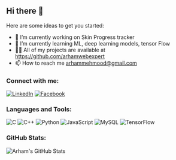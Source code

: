 ## Hi there 👋


Here are some ideas to get you started:

- 🔭 I’m currently working on Skin Progress tracker
- 🌱 I’m currently learning ML, deep learning models, tensor Flow 
- 👨‍💻 All of my projects are available at https://github.com/arhamwebexpert
- 📫 How to reach me arhammehmood@gmail.com

### Connect with me:
[![LinkedIn](https://img.shields.io/badge/-LinkedIn-blue?style=flat-square&logo=linkedin&logoColor=white)](www.linkedin.com/in/arham-mehmood-565667247)
[![Facebook](https://img.shields.io/badge/-Facebook-blue?style=flat-square&logo=facebook&logoColor=white)](https://www.facebook.com/profile.php?id=100088562238336&mibextid=ZbWKwL)


### Languages and Tools:
![C](https://img.shields.io/badge/-C-A8B9CC?style=flat-square&logo=c)
![C++](https://img.shields.io/badge/-C++-00599C?style=flat-square&logo=cplusplus)
![Python](https://img.shields.io/badge/-Python-3776AB?style=flat-square&logo=python)
![JavaScript](https://img.shields.io/badge/-JavaScript-F7DF1E?style=flat-square&logo=javascript)
![MySQL](https://img.shields.io/badge/-MySQL-4479A1?style=flat-square&logo=mysql)
![TensorFlow](https://img.shields.io/badge/-TensorFlow-FF6F00?style=flat-square&logo=tensorflow)

### GitHub Stats:
![Arham's GitHub Stats](https://github-readme-stats.vercel.app/api?username=arhamwebexpert&show_icons=true&count_private=true&theme=default)

